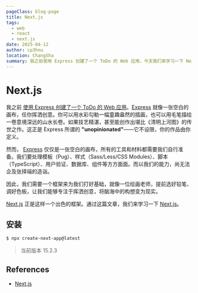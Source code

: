 ```yaml
---
pageClass: blog-page
title: Next.js
tags:
  - web
  - react
  - next.js
date: 2025-04-12
author: cp3hnu
location: ChangSha
summary: 我之前使用 Express 创建了一个 ToDo 的 Web 应用，今天我们来学习一下 Next.js，一个出色的全栈框架
---
```


# Next.js

我之前 [使用 Express 创建了一个 ToDo 的 Web 应用]((/2025-01-17-express-web))。[Express](https://expressjs.com/) 就像一张空白的画布，任你挥洒创意。你可以用水彩勾勒一幅童趣盎然的插画，也可以用毛笔描绘一卷意境深远的山水长卷。如果技艺精湛，甚至能创作出堪比《清明上河图》的传世之作。这正是 Express 所谓的 **"unopinionated"**——它不设限，你的作品由你定义。

然而， [Express](https://expressjs.com/)  仅仅是一张空白的画布，所有的工具和材料都需要我们自行准备。我们要处理模板（Pug）、样式（Sass/Less/CSS Modules）、脚本（TypeScript）、用户验证、数据库、组件等方方面面。而以我们的能力，尚无法企及张择端的造诣。

因此，我们需要一个框架来为我们打好基础，就像一位绘画老师，提前选好铅笔、调好色板，让我们能够专注于挥洒创意，将脑海中的构想变为现实。

[Next.js](https://nextjs.org/) 正是这样一个出色的框架。通过这篇文章，我们来学习一下 [Next.js](https://nextjs.org/)。

## 安装

```sh
$ npx create-next-app@latest
```

> 当前版本 15.2.3





## References

- [Next.js](https://nextjs.org/)
